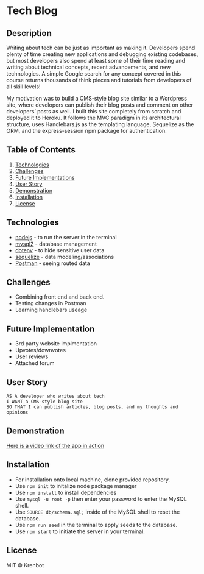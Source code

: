 # Tech Blog

## Description
Writing about tech can be just as important as making it. Developers spend plenty of time creating new applications and debugging existing codebases, but most developers also spend at least some of their time reading and writing about technical concepts, recent advancements, and new technologies. A simple Google search for any concept covered in this course returns thousands of think pieces and tutorials from developers of all skill levels!

My motivation was to build a CMS-style blog site similar to a Wordpress site, where developers can publish their blog posts and comment on other developers’ posts as well. I built this site completely from scratch and deployed it to Heroku. It follows the MVC paradigm in its architectural structure, uses Handlebars.js as the templating language, Sequelize as the ORM, and the express-session npm package for authentication.

## Table of Contents
  1) [Technologies](#technologies-used)
  2) [Challenges](#challenges)
  3) [Future Implementations](#future-implementations)
  4) [User Story](#user-story)
  5) [Demonstration](#demonstration)
  6) [Installation](#installation)
  7) [License](#license)

## Technologies
* [nodejs](https://nodejs.org/en/) - to run the server in the terminal
* [mysql2](https://www.npmjs.com/package/mysql2) - database management
* [dotenv](https://www.npmjs.com/package/dotenv) - to hide sensitive user data
* [sequelize](https://sequelize.org/) - data modeling/associations
* [Postman](https://www.postman.com/) - seeing routed data

## Challenges
* Combining front end and back end.
* Testing changes in Postman
* Learning handlebars useage

## Future Implementation
* 3rd party website implmentation
* Upvotes/downvotes
* User reviews
* Attached forum

## User Story
```
AS A developer who writes about tech
I WANT a CMS-style blog site
SO THAT I can publish articles, blog posts, and my thoughts and opinions
```

## Demonstration
[Here is a video link of the app in action]()

## Installation
* For installation onto local machine, clone provided repository.
* Use `npm init` to initalize node package manager
* Use `npm install` to install dependencies
* Use `mysql -u root -p` then enter your password to enter the MySQL shell.
* Use `SOURCE db/schema.sql;` inside of the MySQL shell to reset the database.
* Use `npm run seed` in the terminal to apply seeds to the database.
* Use `npm start` to initiate the server in your terminal.

## License
MIT © Krenbot
